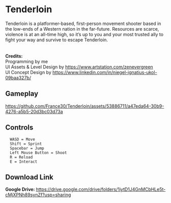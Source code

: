 # Tenderloin
Tenderloin is a platformer-based, first-person movement shooter based in the low-ends
of a Western nation in the far-future. Resources are scarce, violence is at an all-time high, so it’s
up to you and your most trusted ally to fight your way and survive to escape Tenderloin.
<br/><br/><br/>
<b>Credits:</b><br/>
Programming by me<br/>
UI Assets & Level Design by https://www.artstation.com/zenevergreen<br/>
UI Concept Design by https://www.linkedin.com/in/niegel-ignatius-ukol-09baa327b/
## Gameplay
https://github.com/France30/Tenderloin/assets/53886711/a47eda64-30b9-4276-a5b5-20d3bc03d73a

## Controls
```
  WASD = Move
  Shift = Sprint
  Spacebar = Jump
  Left Mouse Button = Shoot
  R = Reload
  E = Interact
```

## Download Link
<b>Google Drive: </b>https://drive.google.com/drive/folders/1iytD1J4GnMCbHLe5t-cMjXPNh89synZf?usp=sharing
